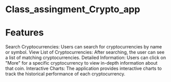 # Class_assingment_Crypto_app

# Features
Search Cryptocurrencies: Users can search for cryptocurrencies by name or symbol.
View List of Cryptocurrencies: After searching, the user can see a list of matching cryptocurrencies.
Detailed Information: Users can click on "More" for a specific cryptocurrency to view in-depth information about that coin.
Interactive Charts: The application provides interactive charts to track the historical performance of each cryptocurrency.

